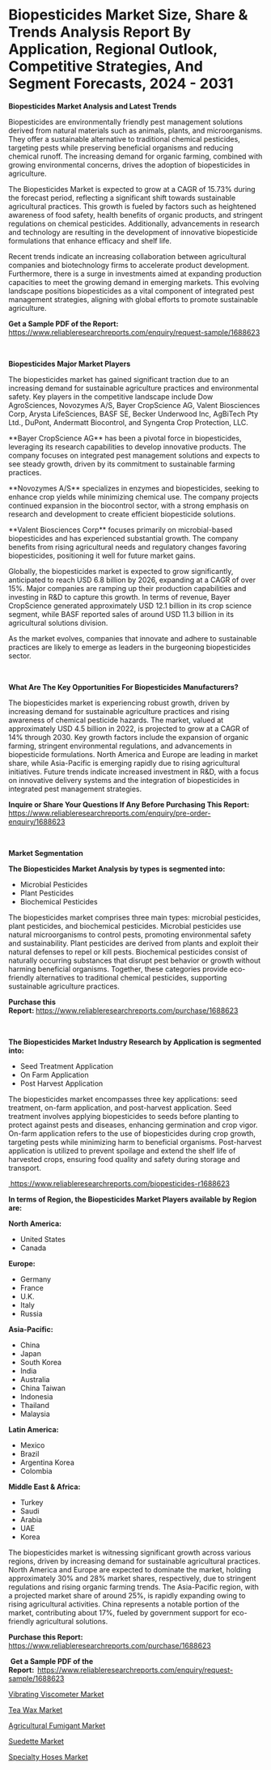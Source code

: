 <p><h1>Biopesticides Market Size, Share & Trends Analysis Report By Application, Regional Outlook, Competitive Strategies, And Segment Forecasts, 2024 - 2031</h1></p><p><strong>Biopesticides Market Analysis and Latest Trends</strong></p>
<p><p>Biopesticides are environmentally friendly pest management solutions derived from natural materials such as animals, plants, and microorganisms. They offer a sustainable alternative to traditional chemical pesticides, targeting pests while preserving beneficial organisms and reducing chemical runoff. The increasing demand for organic farming, combined with growing environmental concerns, drives the adoption of biopesticides in agriculture.</p><p>The Biopesticides Market is expected to grow at a CAGR of 15.73% during the forecast period, reflecting a significant shift towards sustainable agricultural practices. This growth is fueled by factors such as heightened awareness of food safety, health benefits of organic products, and stringent regulations on chemical pesticides. Additionally, advancements in research and technology are resulting in the development of innovative biopesticide formulations that enhance efficacy and shelf life.</p><p>Recent trends indicate an increasing collaboration between agricultural companies and biotechnology firms to accelerate product development. Furthermore, there is a surge in investments aimed at expanding production capacities to meet the growing demand in emerging markets. This evolving landscape positions biopesticides as a vital component of integrated pest management strategies, aligning with global efforts to promote sustainable agriculture.</p></p>
<p><strong>Get a Sample PDF of the Report:&nbsp;</strong> <a href="https://www.reliableresearchreports.com/enquiry/request-sample/1688623?utm_campaign=1616&utm_medium=2&utm_source=Github&utm_content=ia&utm_term=17102024&utm_id=biopesticides">https://www.reliableresearchreports.com/enquiry/request-sample/1688623</a></p>
<p>&nbsp;</p>
<p><strong>Biopesticides Major Market Players</strong></p>
<p><p>The biopesticides market has gained significant traction due to an increasing demand for sustainable agriculture practices and environmental safety. Key players in the competitive landscape include Dow AgroSciences, Novozymes A/S, Bayer CropScience AG, Valent Biosciences Corp, Arysta LifeSciences, BASF SE, Becker Underwood Inc, AgBiTech Pty Ltd., DuPont, Andermatt Biocontrol, and Syngenta Crop Protection, LLC.</p><p>**Bayer CropScience AG** has been a pivotal force in biopesticides, leveraging its research capabilities to develop innovative products. The company focuses on integrated pest management solutions and expects to see steady growth, driven by its commitment to sustainable farming practices.</p><p>**Novozymes A/S** specializes in enzymes and biopesticides, seeking to enhance crop yields while minimizing chemical use. The company projects continued expansion in the biocontrol sector, with a strong emphasis on research and development to create efficient biopesticide solutions.</p><p>**Valent Biosciences Corp** focuses primarily on microbial-based biopesticides and has experienced substantial growth. The company benefits from rising agricultural needs and regulatory changes favoring biopesticides, positioning it well for future market gains.</p><p>Globally, the biopesticides market is expected to grow significantly, anticipated to reach USD 6.8 billion by 2026, expanding at a CAGR of over 15%. Major companies are ramping up their production capabilities and investing in R&D to capture this growth. In terms of revenue, Bayer CropScience generated approximately USD 12.1 billion in its crop science segment, while BASF reported sales of around USD 11.3 billion in its agricultural solutions division.</p><p>As the market evolves, companies that innovate and adhere to sustainable practices are likely to emerge as leaders in the burgeoning biopesticides sector.</p></p>
<p>&nbsp;</p>
<p><strong>What Are The Key Opportunities For Biopesticides Manufacturers?</strong></p>
<p><p>The biopesticides market is experiencing robust growth, driven by increasing demand for sustainable agriculture practices and rising awareness of chemical pesticide hazards. The market, valued at approximately USD 4.5 billion in 2022, is projected to grow at a CAGR of 14% through 2030. Key growth factors include the expansion of organic farming, stringent environmental regulations, and advancements in biopesticide formulations. North America and Europe are leading in market share, while Asia-Pacific is emerging rapidly due to rising agricultural initiatives. Future trends indicate increased investment in R&D, with a focus on innovative delivery systems and the integration of biopesticides in integrated pest management strategies.</p></p>
<p><strong>Inquire or Share Your Questions If Any Before Purchasing This Report:</strong> <a href="https://www.reliableresearchreports.com/enquiry/pre-order-enquiry/1688623?utm_campaign=1616&utm_medium=2&utm_source=Github&utm_content=ia&utm_term=17102024&utm_id=biopesticides">https://www.reliableresearchreports.com/enquiry/pre-order-enquiry/1688623</a></p>
<p>&nbsp;</p>
<p><strong>Market Segmentation</strong></p>
<p><strong>The Biopesticides Market Analysis by types is segmented into:</strong></p>
<p><ul><li>Microbial Pesticides</li><li>Plant Pesticides</li><li>Biochemical Pesticides</li></ul></p>
<p><p>The biopesticides market comprises three main types: microbial pesticides, plant pesticides, and biochemical pesticides. Microbial pesticides use natural microorganisms to control pests, promoting environmental safety and sustainability. Plant pesticides are derived from plants and exploit their natural defenses to repel or kill pests. Biochemical pesticides consist of naturally occurring substances that disrupt pest behavior or growth without harming beneficial organisms. Together, these categories provide eco-friendly alternatives to traditional chemical pesticides, supporting sustainable agriculture practices.</p></p>
<p><strong>Purchase this Report:&nbsp;</strong><a href="https://www.reliableresearchreports.com/purchase/1688623?utm_campaign=1616&utm_medium=2&utm_source=Github&utm_content=ia&utm_term=17102024&utm_id=biopesticides">https://www.reliableresearchreports.com/purchase/1688623</a></p>
<p>&nbsp;</p>
<p><strong>The Biopesticides Market Industry Research by Application is segmented into:</strong></p>
<p><ul><li>Seed Treatment Application</li><li>On Farm Application</li><li>Post Harvest Application</li></ul></p>
<p><p>The biopesticides market encompasses three key applications: seed treatment, on-farm application, and post-harvest application. Seed treatment involves applying biopesticides to seeds before planting to protect against pests and diseases, enhancing germination and crop vigor. On-farm application refers to the use of biopesticides during crop growth, targeting pests while minimizing harm to beneficial organisms. Post-harvest application is utilized to prevent spoilage and extend the shelf life of harvested crops, ensuring food quality and safety during storage and transport.</p></p>
<p><a href="https://www.reliableresearchreports.com/biopesticides-r1688623?utm_campaign=1616&utm_medium=2&utm_source=Github&utm_content=ia&utm_term=17102024&utm_id=biopesticides">&nbsp;https://www.reliableresearchreports.com/biopesticides-r1688623</a></p>
<p><strong>In terms of Region, the Biopesticides Market Players available by Region are:</strong></p>
<p>
    <p> <strong> North America: </strong>
        <ul>
            <li>United States</li>
            <li>Canada</li>
        </ul>
        </p> 
    <p> <strong> Europe: </strong>
        <ul>
            <li>Germany</li>
            <li>France</li>
            <li>U.K.</li>
            <li>Italy</li>
            <li>Russia</li>
        </ul>
        </p> 
    <p> <strong> Asia-Pacific: </strong>
        <ul>
            <li>China</li>
            <li>Japan</li>
            <li>South Korea</li>
            <li>India</li>
            <li>Australia</li>
            <li>China Taiwan</li>
            <li>Indonesia</li>
            <li>Thailand</li>
            <li>Malaysia</li>
        </ul>
        </p> 
    <p> <strong> Latin America: </strong>
        <ul>
            <li>Mexico</li>
            <li>Brazil</li>
            <li>Argentina Korea</li>
            <li>Colombia</li>
        </ul>
        </p> 
    <p> <strong> Middle East & Africa: </strong>
        <ul>
            <li>Turkey</li>
            <li>Saudi</li>
            <li>Arabia</li>
            <li>UAE</li>
            <li>Korea</li>
        </ul>
    </p>
    </p>
<p><p>The biopesticides market is witnessing significant growth across various regions, driven by increasing demand for sustainable agricultural practices. North America and Europe are expected to dominate the market, holding approximately 30% and 28% market shares, respectively, due to stringent regulations and rising organic farming trends. The Asia-Pacific region, with a projected market share of around 25%, is rapidly expanding owing to rising agricultural activities. China represents a notable portion of the market, contributing about 17%, fueled by government support for eco-friendly agricultural solutions.</p></p>
<p><strong>Purchase this Report: </strong><a href="https://www.reliableresearchreports.com/purchase/1688623?utm_campaign=1616&utm_medium=2&utm_source=Github&utm_content=ia&utm_term=17102024&utm_id=biopesticides">https://www.reliableresearchreports.com/purchase/1688623</a></p>
<p>&nbsp;<strong>Get a Sample PDF of the Report:&nbsp;&nbsp;</strong><a href="https://www.reliableresearchreports.com/enquiry/request-sample/1688623?utm_campaign=1616&utm_medium=2&utm_source=Github&utm_content=ia&utm_term=17102024&utm_id=biopesticides">https://www.reliableresearchreports.com/enquiry/request-sample/1688623</a></p>
<p><strong></strong></p>
<p><p><a href="https://www.linkedin.com/pulse/exploring-vibrating-viscometer-market-dynamics-global-t8zge?utm_campaign=1616&utm_medium=2&utm_source=Github&utm_content=ia&utm_term=17102024&utm_id=biopesticides">Vibrating Viscometer Market</a></p><p><a href="https://www.linkedin.com/pulse/comprehensive-tea-wax-market-report-regional-analysis-growth-0wede?utm_campaign=1616&utm_medium=2&utm_source=Github&utm_content=ia&utm_term=17102024&utm_id=biopesticides">Tea Wax Market</a></p><p><a href="https://github.com/AfsanaMia652/Market-Research-Report-List-1/blob/main/agricultural-fumigant-market.md?utm_campaign=1616&utm_medium=2&utm_source=Github&utm_content=ia&utm_term=17102024&utm_id=biopesticides">Agricultural Fumigant Market</a></p><p><a href="https://www.linkedin.com/pulse/pioneering-growth-analyzing-global-suedette-market-dynamics-aplhe?utm_campaign=1616&utm_medium=2&utm_source=Github&utm_content=ia&utm_term=17102024&utm_id=biopesticides">Suedette Market</a></p><p><a href="https://www.linkedin.com/pulse/investment-opportunities-specialty-hoses-sector-risk-analysis-394ke?utm_campaign=1616&utm_medium=2&utm_source=Github&utm_content=ia&utm_term=17102024&utm_id=biopesticides">Specialty Hoses Market</a></p></p>